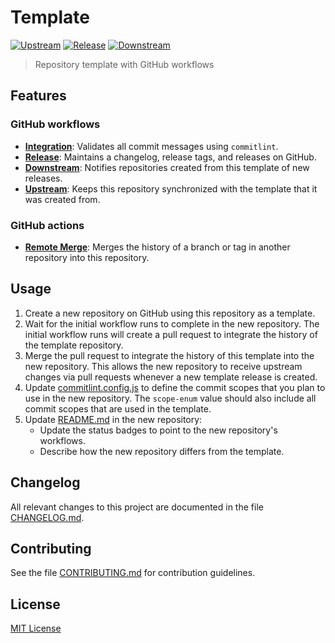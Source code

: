 # Template
[![Upstream](https://github.com/growit-io/template/actions/workflows/upstream.yml/badge.svg)](https://github.com/growit-io/template/actions/workflows/upstream.yml)
[![Release](https://github.com/growit-io/template/actions/workflows/release.yml/badge.svg)](https://github.com/growit-io/template/actions/workflows/release.yml)
[![Downstream](https://github.com/growit-io/template/actions/workflows/downstream.yml/badge.svg)](https://github.com/growit-io/template/actions/workflows/downstream.yml)
> Repository template with GitHub workflows

## Features

### GitHub workflows

- [**Integration**](.github/workflows/integration.yml): Validates all commit
  messages using `commitlint`.
- [**Release**](.github/workflows/release.yml): Maintains a changelog, release
  tags, and releases on GitHub.
- [**Downstream**](.github/workflows/downstream.yml): Notifies repositories
  created from this template of new releases.
- [**Upstream**](.github/workflows/upstream.yml): Keeps this repository
  synchronized with the template that it was created from.

### GitHub actions

- [**Remote Merge**](.github/actions/remote-merge): Merges the history of a
  branch or tag in another repository into this repository.

## Usage

1. Create a new repository on GitHub using this repository as a template.
2. Wait for the initial workflow runs to complete in the new repository. The
   initial workflow runs will create a pull request to integrate the history
   of the template repository.
3. Merge the pull request to integrate the history of this template into the
   new repository. This allows the new repository to receive upstream changes
   via pull requests whenever a new template release is created.
4. Update [commitlint.config.js](commitlint.config.js) to define the commit
   scopes that you plan to use in the new repository. The `scope-enum` value
   should also include all commit scopes that are used in the template.
5. Update [README.md](README.md) in the new repository:
   - Update the status badges to point to the new repository's workflows. 
   - Describe how the new repository differs from the template.

## Changelog

All relevant changes to this project are documented in the file
[CHANGELOG.md](CHANGELOG.md).

## Contributing

See the file [CONTRIBUTING.md](CONTRIBUTING.md) for contribution guidelines.

## License

[MIT License](LICENSE)
